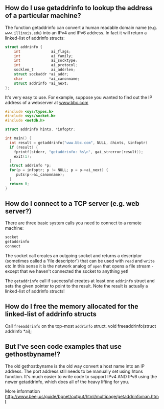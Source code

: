 ## How do I use getaddrinfo to lookup the address of a particular machine?

The function getaddrinfo can convert a human readable domain name (e.g. `www.illinois.edu`) into an IPv4 and IPv6 address. In fact it will return a linked-list of addrinfo structs:
```C
struct addrinfo {
    int              ai_flags;
    int              ai_family;
    int              ai_socktype;
    int              ai_protocol;
    socklen_t        ai_addrlen;
    struct sockaddr *ai_addr;
    char            *ai_canonname;
    struct addrinfo *ai_next;
};
```

It's very easy to use. For example, suppose you wanted to find out the IP address of a webserver at www.bbc.com

```C
#include <sys/types.h>
#include <sys/socket.h>
#include <netdb.h>

struct addrinfo hints, *infoptr;

int main() {
  int result = getaddrinfo("www.bbc.com", NULL, &hints, &infoptr)
  if (result) {
    fprintf(stderr, "getaddrinfo: %s\n", gai_strerror(result));
    exit(1);
  }
  struct addrinfo *p;
  for(p = infoptr; p != NULL; p = p->ai_next) {
     puts(p->ai_canonname);
  }
  return 0;
}
```

## How do I connect to a TCP server (e.g. web server?)

There are three basic system calls you need to connect to a remote machine:
```C
socket
getaddrinfo
connect
```
The socket call creates an outgoing socket and returns a descriptor (sometimes called a 'file descriptor') that can be used with `read` and `write` etc.In this sense it is the network analog of `open` that opens a file stream - except that we haven't connected the socket to anything yet!

The `getaddrinfo` call if successful creates at least one `addrinfo` struct and sets the given pointer to point to the result. Note the result is actually a linked-list of addrinfo structs!



## How do I free the memory allocated for the linked-list of addrinfo structs

Call `freeaddrinfo` on the top-most `addrinfo` struct.
void freeaddrinfo(struct addrinfo *ai);

## But I've seen code examples that use gethostbyname!?

The old gethostbyname is the old way convert a host name into an IP address. The port address still needs to be manually set using htons function. It's much easier to write code to support IPv4 AND IPv6 using the newer getaddrinfo, which does all of the heavy lifting for you.

More information
http://www.beej.us/guide/bgnet/output/html/multipage/getaddrinfoman.html

